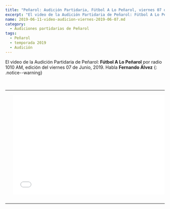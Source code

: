 ```yaml
---
title: "Peñarol: Audición Partidaria, Fútbol A Lo Peñarol, viernes 07 de Junio, 2019-06-07"
excerpt: "El video de la Audición Partidaria de Peñarol: Fútbol A Lo Peñarol por radio 1010 AM, edición del viernes 07 de Junio, 2019."
name: 2019-06-11-video-audicion-viernes-2019-06-07.md
category:
  - Audiciones partidarias de Peñarol
tags:
  - Peñarol
  - temporada 2019
  - Audición
---
```

<!---
Campeonato: <span>{{ page.Campeonato }}</span><br>
Fecha: <span>{{ page.Fecha }}</span><br>
Encuentro: <span>{{ page.Partido }}</span><br>-->

El video de la Audición Partidaria de Peñarol: **Fútbol A Lo Peñarol** por radio 1010 AM, edición del viernes 07 de Junio, 2019.
Habla **Fernando Álvez**
{: .notice--warning}

<br>
<div id="media">
	<center>
		<table>
			<tbody>
  				<tr>
					<td height="13" width="21" background="{{ site.url }}/{{ site.baseurl }}/assets/images/12421152032.png"></td>
					<td height="13" background="{{ site.url }}/{{ site.baseurl }}/assets/images/55452124552.png"></td>
					<td height="13" width="21" background="{{ site.url }}/{{ site.baseurl }}/assets/images/45454787.png"></td>
  				</tr>
				<tr>
					<td width="21" background="{{ site.url }}/{{ site.baseurl }}/assets/images/21210212120.png"></td>
					<td>
						<iframe width="560" height="315" src="//ok.ru/videoembed/1293061196467" frameborder="0" allow="autoplay" allowfullscreen></iframe>
					</td>
    					<td width="21" background="{{ site.url }}/{{ site.baseurl }}/assets/images/203233451.png"></td>
  				</tr>
				<tr>
    					<td height="17" width="21" background="{{ site.url }}/{{ site.baseurl }}/assets/images/23121542.png"></td>
    					<td height="17" background="{{ site.url }}/{{ site.baseurl }}/assets/images/12345456.png"></td>
    					<td height="25" width="21" background="{{ site.url }}/{{ site.baseurl }}/assets/images/2656564.png"></td>
  				</tr>
			</tbody>
		</table>
	</center>
</div>
